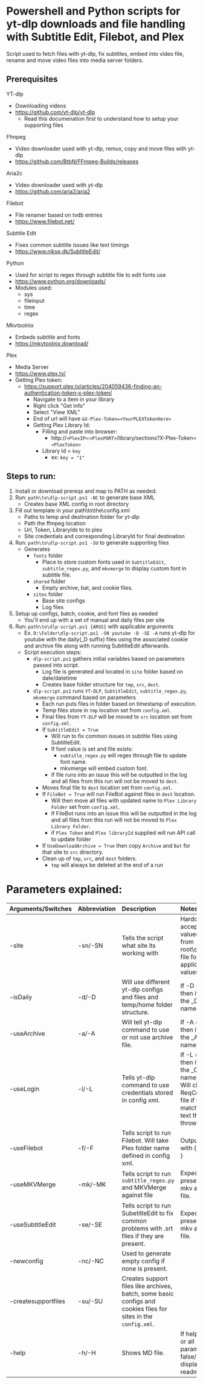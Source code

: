 # Powershell and Python scripts for yt-dlp downloads and file handling with Subtitle Edit, Filebot, and Plex
Script used to fetch files with yt-dlp, fix subtitles, embed into video file, rename and move video files into media server folders.
## Prerequisites

YT-dlp
- Downloading videos
- https://github.com/yt-dlp/yt-dlp
  - Read this documenation first to understand how to setup your supporting files

Ffmpeg
- Video downloader used with yt-dlp, remux, copy and move files with yt-dlp
- https://github.com/BtbN/FFmpeg-Builds/releases

Aria2c
- Video downloader used with yt-dlp
- https://github.com/aria2/aria2

Filebot
- File renamer based on tvdb entries
- https://www.filebot.net/

Subtitle Edit
- Fixes common subtitle issues like text timings
- https://www.nikse.dk/SubtitleEdit/

Python
- Used for script to regex through subtitle file to edit fonts use
- https://www.python.org/downloads/
- Modules used:
  - sys
  - fileinput
  - time
  - regex

Mkvtoolnix
- Embeds subtitle and fonts
- https://mkvtoolnix.download/

Plex
- Media Server
- https://www.plex.tv/
- Getting Plex token:
  - https://support.plex.tv/articles/204059436-finding-an-authentication-token-x-plex-token/
     - Navigate to a item in your library
     - Right click "Get Info"
     - Select "View XML"
     - End of url will have `&X-Plex-Token=<YourPLEXTokenHere>`
     - Getting Plex Library Id:
       - Filling and paste into browser:
         - http://`<PlexIP>`:`<PlexPORT>`/library/sections?X-Plex-Token=`<PlexToken>`
       - Library Id = `key`
          - ex: `key = "1"`
## Steps to run:
1. Install or download prereqs and map to PATH as needed.
2. Run: `path\to\dlp-script.ps1 -NC` to generate base XML
   - Creates base XML config in root directory
3. Fill out template in your path\to\the\config.xml
   - Paths to temp and destination folder for yt-dlp
   - Path the ffmpeg location
   - Url, Token, LibraryIds to to plex
   - Site credentials and corresponding LibraryId for final destination
4. Run: `path\to\dlp-script.ps1 -SU` to generate supporting files
   - Generates
      - `fonts` folder
        - Place to store custom fonts used in `SubtitleEdit`, `subtitle_regex.py`, and `mkvmerge` to display custom font in subtitle file.
      - `shared` folder
        - Empty archive, bat, and cookie files.
      - `sites` folder
        - Base site configs
        - Log files
5. Setup up configs, batch, cookie, and font files as needed
   - You'll end up with a set of manual and daily files per site
6. Run: `path\to\dlp-script.ps1 {ARGS}` with applicable arguments
   - Ex. `D:\Folder\dlp-script.ps1 -SN youtube -D -SE -A` runs yt-dlp for youtube with the daily(_D suffix) files using the associated cookie and archive file along with running SubtitleEdit afterwards.
   - Script execution steps:
      - `dlp-script.ps1` gathers initial variables based on parameters passed into script.
         - Log file is generated and located in `site` folder based on date/datetime
         - Creates base folder structure for `tmp`, `src`, `dest`.
      - `dlp-script.ps1` runs `YT-DLP`, `SubtitleEdit`, `subtitle_regex.py`, `mkvmerge` command based on parameters
         - Each run puts files in folder based on timestamp of execution.
         - Temp files store in `tmp` location set from `config.xml`.
         - Final files from `YT-DLP` will be moved to `src` location set from `config.xml`.
         - If `SubtitleEdit = True`
            - Will run to fix common issues in subtitle files using SubtitleEdit.
            - If font value is set and file exists:
               - `subtitle_regex.py` will regex through file to update font name.
               - mkvmerge will embed custom font.
            - If file runs into an issue this will be outputted in the log and all files from this run will not be moved to `dest`.
         - Moves final file to `dest` location set from `config.xml`.
         - If `FileBot = True` will run FileBot against files in `dest` location.
            - Will then move all files with updated name to `Plex Library Folder` set from `config.xml`.
            - If FileBot runs into an issue this will be outputted in the log and all files from this run will not be moved to `Plex Library Folder`.
            - if `Plex Token` and `Plex libraryId` supplied will run API call to update folder
         - If `UseDownloadArchive = True` then copy `Archive` and `Bat` for that site to `src` directory.
         - Clean up of `tmp`, `src`, and `dest` folders.
            - `tmp` will always be deleted at the end of a run
# Parameters explained:
| Arguments/Switches | Abbreviation | Description | Notes |
 :--- | :--- | :--- | :--- |
|-site|-sn/-SN|Tells the script what site its working with|Hardcoded acceptable values. Reads from root\config.xml file for list of applicable values|
|-isDaily|-d/-D|Will use different yt-dlp configs and files and temp/home folder structure.| If -D = true then it will use the \_D suffix named files.|
|-useArchive|-a/-A|Will tell yt-dlp command to use or not use archive file.| If -A = true then it will use the \_A suffix named files.|
|-useLogin|-l/-L|Tells yt-dlp command to use credentials stored in config xml.| If -L = false then it will use the \_C suffix named files. Will check ReqCookies file if site matches in text then will throw error.|
|-useFilebot|-f/-F|Tells script to run Filebot. Will take Plex folder name defined in config xml.| Outputs file with \{ plex.tail \}|
|-useMKVMerge|-mk/-MK|Tells script to run `subtitle_regex.py` and MKVMerge against file| Expects presence of mkv and ass file.|
|-useSubtitleEdit|-se/-SE|Tells script to run SubetitleEdit to fix common problems with .srt files if they are present.| Expects presence of mkv and ass file.|
|-newconfig|-nc/-NC|Used to generate empty config if none is present.| |
|-createsupportfiles|-su/-SU|Creates support files like archives, batch, some basic configs and cookies files for sites in the `config.xml`.| |
|-help|-h/-H|Shows MD file.| If help is true or all parameters false/null then displays readme. |
